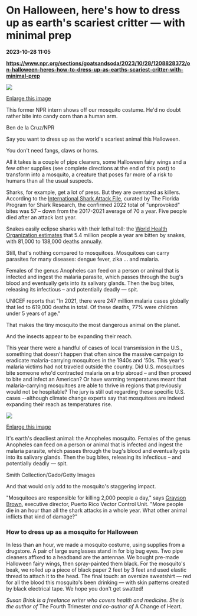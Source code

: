 # On Halloween, here's how to dress up as earth's scariest critter — with minimal prep

**2023-10-28 11:05**

**https://www.npr.org/sections/goatsandsoda/2023/10/28/1208828372/on-halloween-heres-how-to-dress-up-as-earths-scariest-critter-with-minimal-prep**

 ![](https://media.npr.org/assets/img/2023/10/26/mosquito-25_custom-c5a6f29e215b3455c02c019e965d6ec94d5515df-s1100-c50.jpg) 

[Enlarge this image](https://media.npr.org/assets/img/2023/10/26/mosquito-25_custom-c5a6f29e215b3455c02c019e965d6ec94d5515df-s1200.jpg)

This former NPR intern shows off our mosquito costume. He'd no doubt rather bite into candy corn than a human arm.

Ben de la Cruz/NPR

Say you want to dress up as the world's scariest animal this Halloween.

You don't need fangs, claws or horns.

All it takes is a couple of pipe cleaners, some Halloween fairy wings and a few other supplies (see complete directions at the end of this post) to transform into a mosquito, a creature that poses far more of a risk to humans than all the usual suspects.

Sharks, for example, get a lot of press. But they are overrated as killers. According to the [International Shark Attack File](https://www.floridamuseum.ufl.edu/shark-attacks/#:~:text=The%20International%20Shark%20Attack%20File,attacks%20on%20a%20global%20basis.), curated by The Florida Program for Shark Research, the confirmed 2022 total of "unprovoked" bites was 57 – down from the 2017-2021 average of 70 a year. Five people died after an attack last year.

Snakes easily eclipse sharks with their lethal toll: the [World Health Organization estimates](https://www.who.int/news-room/fact-sheets/detail/snakebite-envenoming) that 5.4 million people a year are bitten by snakes, with 81,000 to 138,000 deaths annually.

Still, that's nothing compared to mosquitoes. Mosquitoes can carry parasites for many diseases: dengue fever, zika ... and malaria.

Females of the genus Anopheles can feed on a person or animal that is infected and ingest the malaria parasite, which passes through the bug's blood and eventually gets into its salivary glands. Then the bug bites, releasing its infectious – and potentially deadly — spit.

UNICEF reports that "In 2021, there were 247 million malaria cases globally that led to 619,000 deaths in total. Of these deaths, 77% were children under 5 years of age."

That makes the tiny mosquito the most dangerous animal on the planet.

And the insects appear to be expanding their reach.

This year there were a handful of cases of local transmission in the U.S., something that doesn't happen that often since the massive campaign to eradicate malaria-carrying mosquitoes in the 1940s and '50s. This year's malaria victims had not traveled outside the country. Did U.S. mosquitoes bite someone who'd contracted malaria on a trip abroad – and then proceed to bite and infect an American? Or have warming temperatures meant that malaria-carrying mosquitoes are able to thrive in regions that previously would not be hospitable? The jury is still out regarding these specific U.S. cases --although climate change experts say that mosquitoes are indeed expanding their reach as temperatures rise.

 ![](https://media.npr.org/assets/img/2023/10/27/gettyimages-944678698_custom-dd1d79e175ea872dad26743075680f0f047f71dc-s1100-c50.jpg) 

[Enlarge this image](https://media.npr.org/assets/img/2023/10/27/gettyimages-944678698_custom-dd1d79e175ea872dad26743075680f0f047f71dc-s1200.jpg)

It's earth's deadliest animal: the Anopheles mosquito. Females of the genus Anopheles can feed on a person or animal that is infected and ingest the malaria parasite, which passes through the bug's blood and eventually gets into its salivary glands. Then the bug bites, releasing its infectious – and potentially deadly — spit.

Smith Collection/Gado/Getty Images

And that would only add to the mosquito's staggering impact.

"Mosquitoes are responsible for killing 2,000 people a day," says [Grayson Brown](https://www.onehealthconference.com/copy-of-stroud-bio), executive director, Puerto Rico Vector Control Unit. "More people die in an hour than all the shark attacks in a whole year. What other animal inflicts that kind of damage?"

### How to dress up as a mosquito for Halloween

In less than an hour, we made a mosquito costume, using supplies from a drugstore. A pair of large sunglasses stand in for big bug eyes. Two pipe cleaners affixed to a headband are the antennae. We bought pre-made Halloween fairy wings, then spray-painted them black. For the mosquito's beak, we rolled up a piece of black paper 2 feet by 3 feet and used elastic thread to attach it to the head. The final touch: an oversize sweatshirt — red for all the blood this mosquito's been drinking — with skin patterns created by black electrical tape. We hope you don't get swatted!

_Susan Brink is a freelance writer who covers health and medicine. She is the author of_ The Fourth Trimester _and co-author of_ A Change of Heart.